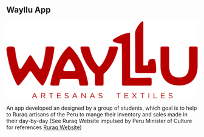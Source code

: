 ## Wayllu App



![Logo](/assets/LOGOTIPO.png)

An app developed an designed by a group of students, which goal is to help to Ruraq artisans of the Peru to mange their inventory and sales made in their day-by-day (See Ruraq Website impulsed by Peru Minister of Culture for references [Ruraq Website](https://ruraqmaki.pe/))
